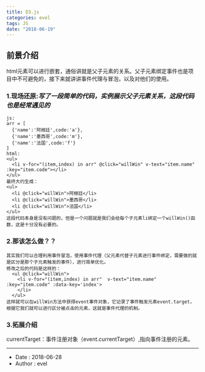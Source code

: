 ```yaml
---
title: D3.js
categories: evel
tags: JS
date: "2018-06-19"
---
```


## 前景介绍

html元素可以进行嵌套，通俗讲就是父子元素的关系。父子元素绑定事件也是项目中不可避免的，接下来就讲讲事件代理与冒泡，以及对他们的使用。

### 1.现场还原:*写了一段简单的代码，实例展示父子元素关系，这段代码也是经常遇见的*

```
js:
arr = [
  {'name':'阿根廷',code:'a'},
  {'name':'墨西哥',code:'m'},
  {'name':'法国',code:'f'}
]
html:
<ul>
  <li v-for="(item,index) in arr" @click="willWin" v-text="item.name" :key="item.code"></li>
</ul>
最终大约生成：
<ul>
  <li @click="willWin">阿根廷</li>
  <li @click="willWin">墨西哥</li>
  <li @click="willWin">法国</li>
</ul>
这段代码本身是没有问题的，但是一个问题就是我们会给每个子元素li绑定一个willWin()函数，这是十分没有必要的。
```

### 2.那该怎么做？？

```
其实我们可以合理利用事件冒泡，使用事件代理（父元素代替子元素进行事件绑定，需要做的就是区分是那个子元素触发的事件），进行简单优化。
修改之后的代码是这样的：
  <ul @click="willWin">
    <li v-for="(item,index) in arr"  v-text="item.name" :key="item.code" :data-key='index'> 
    </li>
  </ul>
这样就可以在willWin方法中获得event事件对象，它记录了事件触发元素event.target，根据它我们就可以进行区分被点击的元素，这就是事件代理的机制。
```

### 3.拓展介绍 

currentTarget：事件注册对象（event.currentTarget）,指向事件注册的元素。


---
- Date :   2018-06-28
- Author : evel

